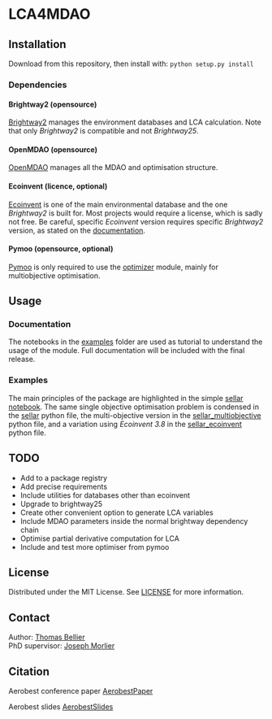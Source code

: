 # LCA4MDAO

## Installation

Download from this repository, then install with:
`python setup.py install`

### Dependencies

#### Brightway2 (opensource)

[Brightway2](https://documentation.brightway.dev/en/legacy/index.html) manages the environment databases and LCA calculation. Note that only *Brightway2* is compatible and not *Brightway25*.

#### OpenMDAO (opensource)

[OpenMDAO](https://openmdao.org/newdocs/versions/latest/main.html) manages all the MDAO and optimisation structure.

#### Ecoinvent (licence, optional)

[Ecoinvent](https://ecoinvent.org/) is one of the main environmental database and the one *Brightway2* is built for. Most projects would require a license, which is sadly not free.
Be careful, specific *Ecoinvent* version requires specific *Brightway2* version, as stated on the [documentation](https://github.com/brightway-lca/brightway2-io).

#### Pymoo (opensource, optional)

[Pymoo](https://pymoo.org/) is only required to use the [optimizer](lca4mdao/optimizer) module, mainly for multiobjective optimisation.

## Usage

### Documentation

The notebooks in the [examples](lca4mdao/examples) folder are used as tutorial to understand the usage of the module. Full documentation will be included with the final release.

### Examples

The main principles of the package are highlighted in the simple [sellar notebook](lca4mdao/examples/sellar.ipynb).
The same single objective optimisation problem is condensed in the [sellar](lca4mdao/examples/sellar.py) python file, the multi-objective version in the [sellar_multiobjective](lca4mdao/examples/sellar_multiobjective.py) python file, and a variation using *Ecoinvent 3.8* in the [sellar_ecoinvent](lca4mdao/examples/sellar_ecoinvent.py) python file.

## TODO

- Add to a package registry
- Add precise requirements
- Include utilities for databases other than ecoinvent
- Upgrade to brightway25
- Create other convenient option to generate LCA variables
- Include MDAO parameters inside the normal brightway dependency chain
- Optimise partial derivative computation for LCA
- Include and test more optimiser from pymoo

## License

Distributed under the MIT License. See [LICENSE](LICENSE) for more information.

## Contact

Author: [Thomas Bellier](mailto:thomas.bellier@isae-suapero.fr)  
PhD supervisor: [Joseph Morlier](mailto:joseph.morlier@isae-suapero.fr)

## Citation

Aerobest conference paper [AerobestPaper](https://hal.science/hal-04188708)

Aerobest slides [AerobestSlides](https://github.com/mid2SUPAERO/LCA4MDAO/blob/master/Aerobest20LCA4MDAO_JO-compressed.pdf) 

